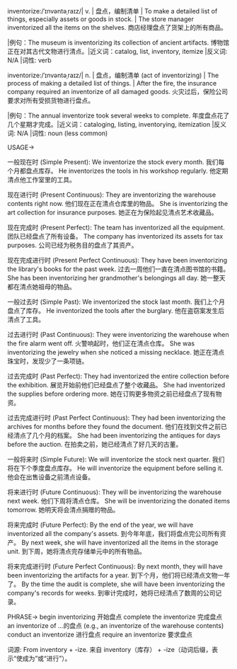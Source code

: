 inventorize:/ˈɪnvəntəˌraɪz/| v. | 盘点，编制清单 | To make a detailed list of things, especially assets or goods in stock. |  The store manager inventorized all the items on the shelves.  商店经理盘点了货架上的所有商品。

|例句：The museum is inventorizing its collection of ancient artifacts. 博物馆正在对其古代文物进行清点。|近义词：catalog, list, inventory, itemize |反义词: N/A |词性: verb

inventorize:/ˈɪnvəntəˌraɪz/| n. | 盘点，编制清单 (act of inventorizing) | The process of making a detailed list of things. | After the fire, the insurance company required an inventorize of all damaged goods. 火灾过后，保险公司要求对所有受损货物进行盘点。

|例句：The annual inventorize took several weeks to complete. 年度盘点花了几个星期才完成。|近义词：cataloging, listing, inventorying, itemization |反义词: N/A |词性: noun (less common)



USAGE->

一般现在时 (Simple Present):
We inventorize the stock every month. 我们每个月都盘点库存。
He inventorizes the tools in his workshop regularly. 他定期清点他工作室里的工具。


现在进行时 (Present Continuous):
They are inventorizing the warehouse contents right now. 他们现在正在清点仓库里的物品。
She is inventorizing the art collection for insurance purposes.  她正在为保险起见清点艺术收藏品。


现在完成时 (Present Perfect):
The team has inventorized all the equipment. 团队已经盘点了所有设备。
The company has inventorized its assets for tax purposes. 公司已经为税务目的盘点了其资产。


现在完成进行时 (Present Perfect Continuous):
They have been inventorizing the library's books for the past week. 过去一周他们一直在清点图书馆的书籍。
She has been inventorizing her grandmother's belongings all day. 她一整天都在清点她祖母的物品。


一般过去时 (Simple Past):
We inventorized the stock last month. 我们上个月盘点了库存。
He inventorized the tools after the burglary.  他在盗窃案发生后清点了工具。


过去进行时 (Past Continuous):
They were inventorizing the warehouse when the fire alarm went off. 火警响起时，他们正在清点仓库。
She was inventorizing the jewelry when she noticed a missing necklace.  她正在清点珠宝时，发现少了一条项链。


过去完成时 (Past Perfect):
They had inventorized the entire collection before the exhibition. 展览开始前他们已经盘点了整个收藏品。
She had inventorized the supplies before ordering more.  她在订购更多物资之前已经盘点了现有物资。


过去完成进行时 (Past Perfect Continuous):
They had been inventorizing the archives for months before they found the document.  他们在找到文件之前已经清点了几个月的档案。
She had been inventorizing the antiques for days before the auction.  在拍卖之前，她已经清点了好几天的古董。


一般将来时 (Simple Future):
We will inventorize the stock next quarter. 我们将在下个季度盘点库存。
He will inventorize the equipment before selling it. 他会在出售设备之前清点设备。


将来进行时 (Future Continuous):
They will be inventorizing the warehouse next week.  他们下周将清点仓库。
She will be inventorizing the donated items tomorrow. 她明天将会清点捐赠的物品。


将来完成时 (Future Perfect):
By the end of the year, we will have inventorized all the company's assets. 到今年年底，我们将盘点完公司所有资产。
By next week, she will have inventorized all the items in the storage unit. 到下周，她将清点完存储单元中的所有物品。


将来完成进行时 (Future Perfect Continuous):
By next month, they will have been inventorizing the artifacts for a year. 到下个月，他们将已经清点文物一年了。
By the time the audit is complete, she will have been inventorizing the company's records for weeks. 到审计完成时，她将已经清点了数周的公司记录。



PHRASE->
begin inventorizing 开始盘点
complete the inventorize 完成盘点
an inventorize of  …的盘点 (e.g., an inventorize of the warehouse contents)
conduct an inventorize 进行盘点
require an inventorize 要求盘点

词源: From inventory + -ize.  来自 inventory（库存） + -ize（动词后缀，表示“使成为”或“进行”）。
